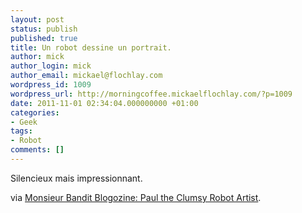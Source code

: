 ```yaml
---
layout: post
status: publish
published: true
title: Un robot dessine un portrait.
author: mick
author_login: mick
author_email: mickael@flochlay.com
wordpress_id: 1009
wordpress_url: http://morningcoffee.mickaelflochlay.com/?p=1009
date: 2011-11-01 02:34:04.000000000 +01:00
categories:
- Geek
tags:
- Robot
comments: []
---
```

Silencieux mais impressionnant.

via <a href="http://monsieurbandit.blogspot.com/2011/07/paul-clumsy-robot-artist.html">Monsieur Bandit Blogozine: Paul the Clumsy Robot Artist</a>.
